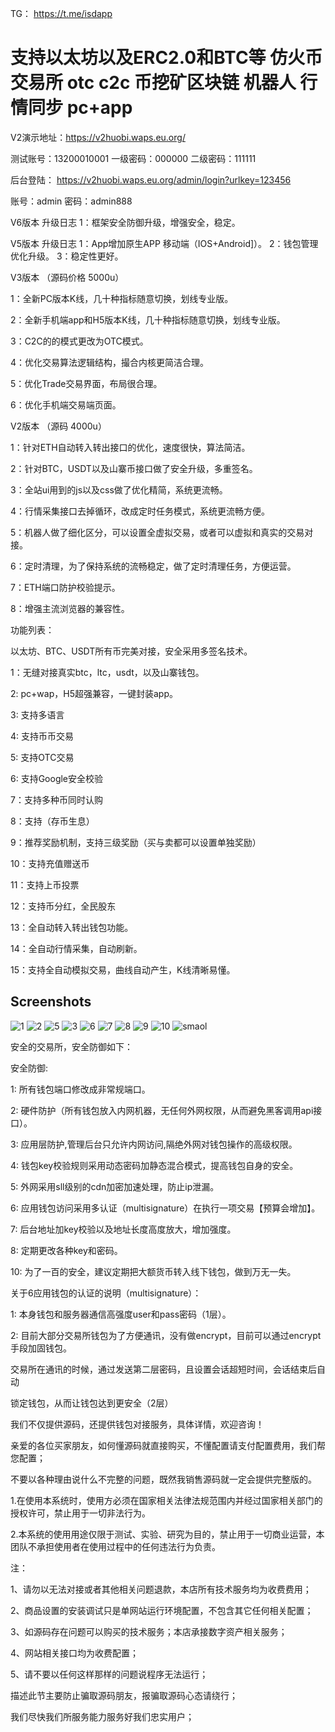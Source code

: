 TG： https://t.me/isdapp

# 支持以太坊以及ERC2.0和BTC等 仿火币交易所 otc c2c 币挖矿区块链 机器人 行情同步 pc+app


V2演示地址：https://v2huobi.waps.eu.org/

测试账号：13200010001
一级密码：000000
二级密码：111111

后台登陆： https://v2huobi.waps.eu.org/admin/login?urlkey=123456

账号：admin
密码：admin888

V6版本 升级日志
1：框架安全防御升级，增强安全，稳定。

V5版本  升级日志
1：App增加原生APP 移动端（IOS+Android]）。
2：钱包管理优化升级。
3：稳定性更好。

V3版本  （源码价格 5000u）

1：全新PC版本K线，几十种指标随意切换，划线专业版。

2：全新手机端app和H5版本K线，几十种指标随意切换，划线专业版。

3：C2C的的模式更改为OTC模式。

4：优化交易算法逻辑结构，撮合内核更简洁合理。

5：优化Trade交易界面，布局很合理。

6：优化手机端交易端页面。


V2版本 （源码 4000u）  


1：针对ETH自动转入转出接口的优化，速度很快，算法简洁。

2：针对BTC，USDT以及山寨币接口做了安全升级，多重签名。

3：全站ui用到的js以及css做了优化精简，系统更流畅。

4：行情采集接口去掉循环，改成定时任务模式，系统更流畅方便。

5：机器人做了细化区分，可以设置全虚拟交易，或者可以虚拟和真实的交易对接。

6：定时清理，为了保持系统的流畅稳定，做了定时清理任务，方便运营。

7：ETH端口防护校验提示。

8：增强主流浏览器的兼容性。




功能列表：

以太坊、BTC、USDT所有币完美对接，安全采用多签名技术。

1：无缝对接真实btc，ltc，usdt，以及山寨钱包。

2:   pc+wap，H5超强兼容，一键封装app。

3:   支持多语言

4:   支持币币交易

5:   支持OTC交易

6:   支持Google安全校验

7：支持多种币同时认购

8：支持（存币生息）

9：推荐奖励机制，支持三级奖励（买与卖都可以设置单独奖励）

10：支持充值赠送币

11：支持上币投票

12：支持币分红，全民股东

13：全自动转入转出钱包功能。

14：全自动行情采集，自动刷新。

15：支持全自动模拟交易，曲线自动产生，K线清晰易懂。


## Screenshots
![1](01.png)
![2](02.JPG)
![5](05.JPG)
![3](03.JPG)
![6](06.JPG)
![7](07.JPG)
![8](08.JPG)
![9](09.JPG)
![10](10.JPG)
![smaol](small.png)






安全的交易所，安全防御如下：

安全防御:

1: 所有钱包端口修改成非常规端口。

2: 硬件防护（所有钱包放入内网机器，无任何外网权限，从而避免黑客调用api接口）。

3: 应用层防护,管理后台只允许内网访问,隔绝外网对钱包操作的高级权限。

4: 钱包key校验规则采用动态密码加静态混合模式，提高钱包自身的安全。

5: 外网采用sll级别的cdn加密加速处理，防止ip泄漏。

6: 应用钱包访问采用多认证（multisignature）在执行一项交易【预算会增加】。

7: 后台地址加key校验以及地址长度高度放大，增加强度。

8: 定期更改各种key和密码。

10: 为了一百的安全，建议定期把大额货币转入线下钱包，做到万无一失。

关于6应用钱包的认证的说明（multisignature）：

1: 本身钱包和服务器通信高强度user和pass密码（1层）。

2: 目前大部分交易所钱包为了方便通讯，没有做encrypt，目前可以通过encrypt手段加固钱包。

   交易所在通讯的时候，通过发送第二层密码，且设置会话超短时间，会话结束后自动

   锁定钱包，从而让钱包达到更安全（2层）



我们不仅提供源码，还提供钱包对接服务，具体详情，欢迎咨询！

亲爱的各位买家朋友，如何懂源码就直接购买，不懂配置请支付配置费用，我们帮您配置；

不要以各种理由说什么不完整的问题，既然我销售源码就一定会提供完整版的。

1.在使用本系统时，使用方必须在国家相关法律法规范围内并经过国家相关部门的授权许可，禁止用于一切非法行为。

2.本系统的使用用途仅限于测试、实验、研究为目的，禁止用于一切商业运营，本团队不承担使用者在使用过程中的任何违法行为负责。

注：

1、请勿以无法对接或者其他相关问题退款，本店所有技术服务均为收费费用；

2、商品设置的安装调试只是单网站运行环境配置，不包含其它任何相关配置；

3、如源码存在问题可以购买的技术服务；本店承接数字资产相关服务；

4、网站相关接口均为收费配置；

5、请不要以任何这样那样的问题说程序无法运行；

描述此节主要防止骗取源码朋友，报骗取源码心态请绕行；

我们尽快我们所服务能力服务好我们忠实用户；
